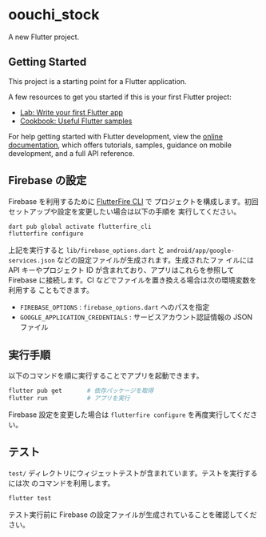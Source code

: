 # oouchi_stock

A new Flutter project.

## Getting Started

This project is a starting point for a Flutter application.

A few resources to get you started if this is your first Flutter project:

- [Lab: Write your first Flutter app](https://docs.flutter.dev/get-started/codelab)
- [Cookbook: Useful Flutter samples](https://docs.flutter.dev/cookbook)

For help getting started with Flutter development, view the
[online documentation](https://docs.flutter.dev/), which offers tutorials,
samples, guidance on mobile development, and a full API reference.

## Firebase の設定

Firebase を利用するために [FlutterFire CLI](https://firebase.flutter.dev/docs/cli) で
プロジェクトを構成します。初回セットアップや設定を変更したい場合は以下の手順を
実行してください。

```bash
dart pub global activate flutterfire_cli
flutterfire configure
```

上記を実行すると `lib/firebase_options.dart` と
`android/app/google-services.json` などの設定ファイルが生成されます。生成されたファ
イルには API キーやプロジェクト ID が含まれており、アプリはこれらを参照して
Firebase に接続します。CI などでファイルを置き換える場合は次の環境変数を利用する
こともできます。

- `FIREBASE_OPTIONS` : `firebase_options.dart` へのパスを指定
- `GOOGLE_APPLICATION_CREDENTIALS` : サービスアカウント認証情報の JSON ファイル

## 実行手順

以下のコマンドを順に実行することでアプリを起動できます。

```bash
flutter pub get       # 依存パッケージを取得
flutter run           # アプリを実行
```

Firebase 設定を変更した場合は `flutterfire configure` を再度実行してください。

## テスト

`test/` ディレクトリにウィジェットテストが含まれています。テストを実行するには次
のコマンドを利用します。

```bash
flutter test
```

テスト実行前に Firebase の設定ファイルが生成されていることを確認してください。
